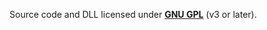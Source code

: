 Source code and DLL licensed under [**GNU GPL**](http://www.gnu.org/licenses/gpl.html) (v3 or later). 